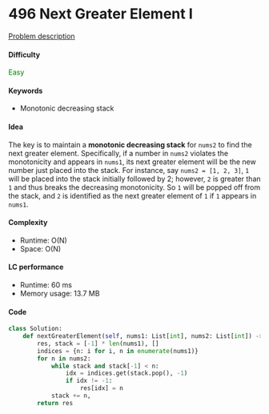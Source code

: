 496 Next Greater Element I
=======================
[Problem description](https://leetcode.com/problems/next-greater-element-i/)

#### Difficulty
<span style="color:green">Easy</span>

#### Keywords
- Monotonic decreasing stack

#### Idea
The key is to maintain a **monotonic decreasing stack** for `nums2` to find the next greater element. Specifically, if a number in `nums2` violates the monotonicity and appears in `nums1`, its next greater element will be the new number just placed into the stack. For instance, say `nums2 = [1, 2, 3]`, `1` will be placed into the stack initially followed by 2; however, `2` is greater than `1` and thus breaks the decreasing monotonicity. So `1` will be popped off from the stack, and `2` is identified as the next greater element of `1` if `1` appears in `nums1`. 

#### Complexity
- Runtime: O(N)
- Space: O(N)

#### LC performance
- Runtime: 60 ms
- Memory usage: 13.7 MB

#### Code
```python
class Solution:
    def nextGreaterElement(self, nums1: List[int], nums2: List[int]) -> List[int]:
        res, stack = [-1] * len(nums1), []
        indices = {n: i for i, n in enumerate(nums1)}
        for n in nums2:
            while stack and stack[-1] < n:
                idx = indices.get(stack.pop(), -1)
                if idx != -1:
                    res[idx] = n
            stack += n,
        return res
```